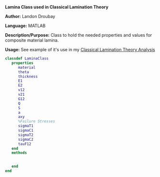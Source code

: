 **Lamina Class used in Classical Lamination Theory**

**Author:** Landon Droubay

**Language:** MATLAB


**Description/Purpose:** Class to hold the needed properties and values for composite material lamina. 

**Usage:** See example of it's use in my [Classical Lamination Theory Analysis](/MATLAB/Composites/CLT)

```MATLAB
classdef LaminaClass
   properties
      material
      theta
      thickness
      E1
      E2
      v12
      v21
      G12
      Q
      S
      a
      axy
      %Failure Stresses
      sigmaT1
      sigmaC1
      sigmaT2
      sigmaC2
      tauF12
   end
   methods
    
      
   end
end
```
